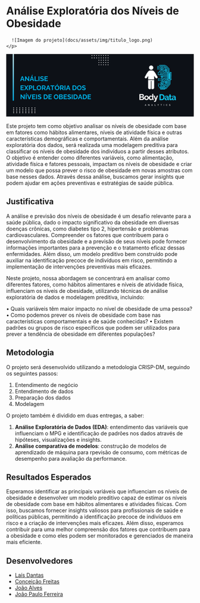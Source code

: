 # Análise Exploratória dos Níveis de Obesidade
<p align="center">
    
      ![Imagem do projeto](docs/assets/img/titulo_logo.png)
    </p>
![Imagem do projeto](docs/assets/img/titulo_logo.png)

Este projeto tem como objetivo analisar os níveis de obesidade com base em fatores como hábitos alimentares, níveis de atividade física e outras características demográficas e comportamentais. Além da análise exploratória dos dados, será realizada uma modelagem preditiva para classificar os níveis de obesidade dos indivíduos a partir desses atributos. O objetivo é entender como diferentes variáveis, como alimentação, atividade física e fatores pessoais, impactam os níveis de obesidade e criar um modelo que possa prever o risco de obesidade em novas amostras com base nesses dados. Através dessa análise, buscamos gerar insights que podem ajudar em ações preventivas e estratégias de saúde pública.

## Justificativa

A análise e previsão dos níveis de obesidade é um desafio relevante para a saúde pública, dado o impacto significativo da obesidade em diversas doenças crônicas, como diabetes tipo 2, hipertensão e problemas cardiovasculares. Compreender os fatores que contribuem para o desenvolvimento da obesidade e a previsão de seus níveis pode fornecer informações importantes para a prevenção e o tratamento eficaz dessas enfermidades. Além disso, um modelo preditivo bem construído pode auxiliar na identificação precoce de indivíduos em risco, permitindo a implementação de intervenções preventivas mais eficazes.

Neste projeto, nossa abordagem se concentrará em analisar como diferentes fatores, como hábitos alimentares e níveis de atividade física, influenciam os níveis de obesidade, utilizando técnicas de análise exploratória de dados e modelagem preditiva, incluindo:

• Quais variáveis têm maior impacto no nível de obesidade de uma pessoa? 
• Como podemos prever os níveis de obesidade com base nas características comportamentais e de saúde conhecidas? 
• Existem padrões ou grupos de risco específicos que podem ser utilizados para prever a tendência de obesidade em diferentes populações?

## Metodologia

O projeto será desenvolvido utilizando a metodologia CRISP-DM, seguindo os seguintes passos:

1. Entendimento de negócio
2. Entendimento de dados
3. Preparação dos dados
4. Modelagem

O projeto também é dividido em duas entregas, a saber:

1. **Análise Exploratória de Dados (EDA)**: entendimento das variáveis que influenciam o MPG e identificação de padrões nos dados através de hipóteses, visualizações e insights.
2. **Análise comparativa de modelos**: construção de modelos de aprendizado de máquina para rpevisão de consumo, com métricas de desempenho para avaliação da performance.

## Resultados Esperados

Esperamos identificar as principais variáveis que influenciam os níveis de obesidade e desenvolver um modelo preditivo capaz de estimar os níveis de obesidade com base em hábitos alimentares e atividades físicas. Com isso, buscamos fornecer insights valiosos para profissionais de saúde e políticas públicas, permitindo a identificação precoce de indivíduos em risco e a criação de intervenções mais eficazes. Além disso, esperamos contribuir para uma melhor compreensão dos fatores que contribuem para a obesidade e como eles podem ser monitorados e gerenciados de maneira mais eficiente.

## Desenvolvedores
 - [Laís Dantas](https://github.com/kalliphlox)
 - [Conceição Freitas](https://github.com/Mariafl12)
 - [João Alves](url-do-github-do-desenvolvedor-#3)
 - [João Paulo Ferreira](https://github.com/joao-paulo-alt)